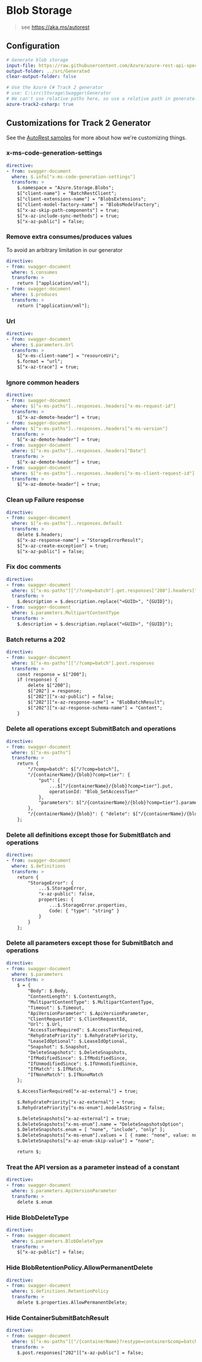 # Blob Storage
> see https://aka.ms/autorest

## Configuration
``` yaml
# Generate blob storage
input-file: https://raw.githubusercontent.com/Azure/azure-rest-api-specs/storage-dataplane-preview/specification/storage/data-plane/Microsoft.BlobStorage/preview/2019-02-02/blob.json
output-folder: ../src/Generated
clear-output-folder: false

# Use the Azure C# Track 2 generator
# use: C:\src\Storage\Swagger\Generator
# We can't use relative paths here, so use a relative path in generate.ps1
azure-track2-csharp: true
```

## Customizations for Track 2 Generator
See the [AutoRest samples](https://github.com/Azure/autorest/tree/master/Samples/3b-custom-transformations)
for more about how we're customizing things.

### x-ms-code-generation-settings
``` yaml
directive:
- from: swagger-document
  where: $.info["x-ms-code-generation-settings"]
  transform: >
    $.namespace = "Azure.Storage.Blobs";
    $["client-name"] = "BatchRestClient";
    $["client-extensions-name"] = "BlobsExtensions";
    $["client-model-factory-name"] = "BlobsModelFactory";
    $["x-az-skip-path-components"] = true;
    $["x-az-include-sync-methods"] = true;
    $["x-az-public"] = false;
```

### Remove extra consumes/produces values
To avoid an arbitrary limitation in our generator
``` yaml
directive:
- from: swagger-document
  where: $.consumes
  transform: >
    return ["application/xml"];
- from: swagger-document
  where: $.produces
  transform: >
    return ["application/xml"];
```

### Url
``` yaml
directive:
- from: swagger-document
  where: $.parameters.Url
  transform: >
    $["x-ms-client-name"] = "resourceUri";
    $.format = "url";
    $["x-az-trace"] = true;
```

### Ignore common headers
``` yaml
directive:
- from: swagger-document
  where: $["x-ms-paths"]..responses..headers["x-ms-request-id"]
  transform: >
    $["x-az-demote-header"] = true;
- from: swagger-document
  where: $["x-ms-paths"]..responses..headers["x-ms-version"]
  transform: >
    $["x-az-demote-header"] = true;
- from: swagger-document
  where: $["x-ms-paths"]..responses..headers["Date"]
  transform: >
    $["x-az-demote-header"] = true;
- from: swagger-document
  where: $["x-ms-paths"]..responses..headers["x-ms-client-request-id"]
  transform: >
    $["x-az-demote-header"] = true;
```

### Clean up Failure response
``` yaml
directive:
- from: swagger-document
  where: $["x-ms-paths"]..responses.default
  transform: >
    delete $.headers;
    $["x-az-response-name"] = "StorageErrorResult";
    $["x-az-create-exception"] = true;
    $["x-az-public"] = false;
```

### Fix doc comments
``` yaml
directive:
- from: swagger-document
  where: $["x-ms-paths"]["/?comp=batch"].get.responses["200"].headers["Content-Type"]
  transform: >
    $.description = $.description.replace("<GUID>", "{GUID}");
- from: swagger-document
  where: $.parameters.MultipartContentType
  transform: >
    $.description = $.description.replace("<GUID>", "{GUID}");
```

### Batch returns a 202
``` yaml
directive:
- from: swagger-document
  where: $["x-ms-paths"]["/?comp=batch"].post.responses
  transform: >
    const response = $["200"];
    if (response) {
        delete $["200"];
        $["202"] = response;
        $["202"]["x-az-public"] = false;
        $["202"]["x-az-response-name"] = "BlobBatchResult";
        $["202"]["x-az-response-schema-name"] = "Content";
    }
```

### Delete all operations except SubmitBatch and operations
``` yaml
directive:
- from: swagger-document
  where: $["x-ms-paths"]
  transform: >
    return {
        "/?comp=batch": $["/?comp=batch"],
        "/{containerName}/{blob}?comp=tier": {
            "put": {
                ...$["/{containerName}/{blob}?comp=tier"].put,
                operationId: "Blob_SetAccessTier"
            },
            "parameters": $["/{containerName}/{blob}?comp=tier"].parameters
        },
        "/{containerName}/{blob}": { "delete": $["/{containerName}/{blob}"].delete }
    };
```

### Delete all definitions except those for SubmitBatch and operations
``` yaml
directive:
- from: swagger-document
  where: $.definitions
  transform: >
    return {
        "StorageError": {
            ...$.StorageError,
            "x-az-public": false,
            properties: {
                ...$.StorageError.properties,
                Code: { "type": "string" }
            }
        }
    };
```

### Delete all parameters except those for SubmitBatch and operations
``` yaml
directive:
- from: swagger-document
  where: $.parameters
  transform: >
    $ = {
        "Body": $.Body,
        "ContentLength": $.ContentLength,
        "MultipartContentType": $.MultipartContentType,
        "Timeout": $.Timeout,
        "ApiVersionParameter": $.ApiVersionParameter,
        "ClientRequestId": $.ClientRequestId,
        "Url": $.Url,
        "AccessTierRequired": $.AccessTierRequired,
        "RehydratePriority": $.RehydratePriority,
        "LeaseIdOptional": $.LeaseIdOptional,
        "Snapshot": $.Snapshot,
        "DeleteSnapshots": $.DeleteSnapshots,
        "IfModifiedSince": $.IfModifiedSince,
        "IfUnmodifiedSince": $.IfUnmodifiedSince,
        "IfMatch": $.IfMatch,
        "IfNoneMatch": $.IfNoneMatch
    };

    $.AccessTierRequired["x-az-external"] = true;

    $.RehydratePriority["x-az-external"] = true;
    $.RehydratePriority["x-ms-enum"].modelAsString = false;

    $.DeleteSnapshots["x-az-external"] = true;
    $.DeleteSnapshots["x-ms-enum"].name = "DeleteSnapshotsOption";
    $.DeleteSnapshots.enum = [ "none", "include", "only" ];
    $.DeleteSnapshots["x-ms-enum"].values = [ { name: "none", value: null }, { name: "IncludeSnapshots", value: "include" }, { name: "OnlySnapshots", value: "only" }];
    $.DeleteSnapshots["x-az-enum-skip-value"] = "none";

    return $;
```

### Treat the API version as a parameter instead of a constant
``` yaml
directive:
- from: swagger-document
  where: $.parameters.ApiVersionParameter
  transform: >
    delete $.enum
```

### Hide BlobDeleteType
``` yaml
directive:
- from: swagger-document
  where: $.parameters.BlobDeleteType
  transform: >
    $["x-az-public"] = false;
```

### Hide BlobRetentionPolicy.AllowPermanentDelete
``` yaml
directive:
- from: swagger-document
  where: $.definitions.RetentionPolicy
  transform: >
    delete $.properties.AllowPermanentDelete;
```

### Hide ContainerSubmitBatchResult
``` yaml
directive:
- from: swagger-document
  where: $["x-ms-paths"]["/{containerName}?restype=container&comp=batch"]
  transform: >
    $.post.responses["202"]["x-az-public"] = false;
```